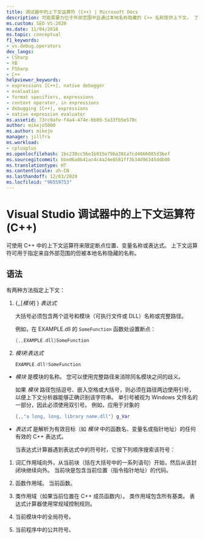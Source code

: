```yaml
---
title: 调试器中的上下文运算符 (C++) | Microsoft Docs
description: 可能需要为位于外部范围中且通过本地名称隐藏的 C++ 名称提供上下文。 了解如何使用上下文运算符执行此操作。
ms.custom: SEO-VS-2020
ms.date: 11/04/2016
ms.topic: conceptual
f1_keywords:
- vs.debug.operators
dev_langs:
- CSharp
- VB
- FSharp
- C++
helpviewer_keywords:
- expressions [C++], native debugger
- evaluation
- format specifiers, expressions
- context operator, in expressions
- debugging [C++], expressions
- native expression evaluator
ms.assetid: 73cc9afe-f4a4-474e-bb89-5a33fb5e570c
author: mikejo5000
ms.author: mikejo
manager: jillfra
ms.workload:
- cplusplus
ms.openlocfilehash: 1bc238cc56e1b815e79ba381a7cd4866085d3bef
ms.sourcegitcommit: bbed6a0b41ac4c4a24e8581ff3b34d96345ddb00
ms.translationtype: HT
ms.contentlocale: zh-CN
ms.lasthandoff: 12/03/2020
ms.locfileid: "96559753"
---
```

# <a name="context-operator-in-the-visual-studio-debugger-c"></a>Visual Studio 调试器中的上下文运算符 (C++)
可使用 C++ 中的上下文运算符来限定断点位置、变量名称或表达式。 上下文运算符可用于指定来自外部范围的但被本地名称隐藏的名称。

## <a name="syntax"></a><a name="BKMK_Using_context_operators_to_specify_a_symbol"></a> 语法
 有两种方法指定上下文：

1. {,,[*模块*] } *表达式*

     大括号必须包含两个逗号和模块（可执行文件或 DLL）名称或完整路径。

     例如，在 EXAMPLE.dll 的 `SomeFunction` 函数处设置断点：

    ```C++
    {,,EXAMPLE.dll}SomeFunction
    ```

2. *模块*!*表达式*

    ```C++
    EXAMPLE.dll!SomeFunction
    ```

- *模块* 是模块的名称。 您可以使用完整路径来消除同名模块之间的歧义。

   如果 *模块* 路径包括逗号、嵌入空格或大括号，则必须在路径两边使用引号，以便上下文分析器能够正确识别该字符串。 单引号被视为 Windows 文件名的一部分，因此必须使用双引号。 例如，应用于对象的

  ```C++
  {,,"a long, long, library name.dll"} g_Var
  ```

- *表达式* 是解析为有效目标（如 *模块* 中的函数名、变量名或指针地址）的任何有效的 C++ 表达式。

  当表达式计算器遇到表达式中的符号时，它按下列顺序搜索该符号：

1. 词汇作用域向外，从当前块（括在大括号中的一系列语句）开始，然后从该封闭块继续向外。 当前块是包含当前位置（指令指针地址）的代码。

2. 函数作用域。 当前函数。

3. 类作用域（如果当前位置在 C++ 成员函数内）。 类作用域包含所有基类。 表达式计算器使用常规域控制规则。

4. 当前模块中的全局符号。

5. 当前程序中的公共符号。